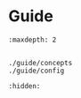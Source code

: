 # Guide

```{toctree}
:maxdepth: 2


./guide/concepts
./guide/config
```

```{toctree}
:hidden:

```
